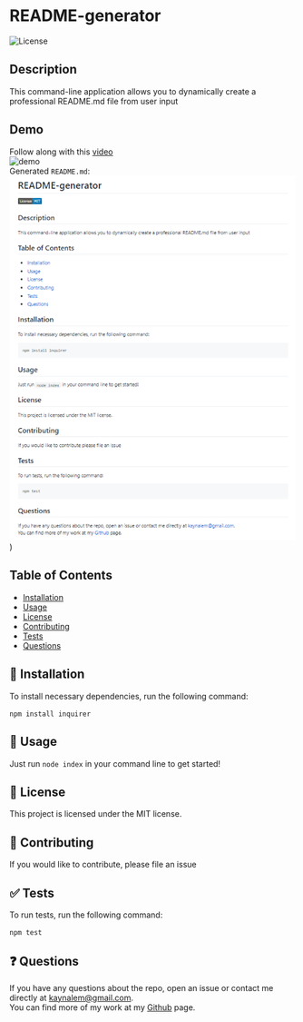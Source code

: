 # README-generator
  ![License](https://img.shields.io/badge/License-MIT-blue.svg)

  ## Description
  This command-line application allows you to dynamically create a professional README.md file from user input
  ## Demo
  Follow along with this [video](https://drive.google.com/file/d/1-H9MU6wa7blrZ5rtAqfeax5g0zPjNjeK/view)  
  ![demo](https://github.com/Kaynalem/README-generator/blob/master/utils/Untitled_%20May%2016,%202020%207_35%20PM.gif?raw=true)  
  Generated `README.md`:  
  ![mockup](https://raw.githubusercontent.com/Kaynalem/README-generator/master/utils/mockup.PNG))
  ## Table of Contents
  * [Installation](#-installation)
  * [Usage](#-usage)
  * [License](#-license)
  * [Contributing](#-contributing)
  * [Tests](#-tests)
  * [Questions](#-questions)

  ## 🚀 Installation
  To install necessary dependencies, run the following command:
  ```
  npm install inquirer
  ```
  ## 📖 Usage
  Just run `node index` in your command line to get started!
  ## 📝 License
  This project is licensed under the MIT license.
  ## 🤝 Contributing
  If you would like to contribute, please file an issue
  ## ✅ Tests
  To run tests, run the following command:
  ```
  npm test
  ```
  ## ❓ Questions
  If you have any questions about the repo, open an issue or contact me directly at [kaynalem@gmail.com](mailto:kaynalem@gmail.com).  
  You can find more of my work at my [Github](https://github.com/kaynalem) page.
